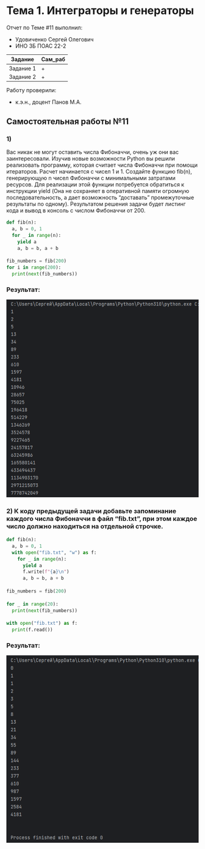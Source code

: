 # Тема 1. Интеграторы и генераторы
Отчет по Теме #11 выполнил:
- Удовиченко Сергей Олегович
- ИНО ЗБ ПОАС 22-2

| Задание | Сам_раб |
| ------ | ------ |
| Задание 1 | + |
| Задание 2 | + |


Работу проверили:
- к.э.н., доцент Панов М.А.
## Самостоятельная работы №11

### 1) 
Вас никак не могут оставить числа Фибоначчи, очень уж они вас заинтересовали. Изучив новые возможности Python вы решили реализовать программу, которая считает числа Фибоначчи при помощи итераторов. Расчет начинается с чисел 1 и 1. Создайте функцию fib(n), генерирующую n чисел Фибоначчи с минимальными затратами ресурсов. Для реализации этой функции потребуется обратиться к инструкции yield (Она не сохраняет в оперативной памяти огромную последовательность, а дает возможность “доставать” промежуточные результаты по одному). Результатом решения задачи будет листинг кода и вывод в консоль с числом Фибоначчи от 200.

```python
def fib(n):
  a, b = 0, 1
  for _ in range(n):
    yield a
    a, b = b, a + b

fib_numbers = fib(200)
for i in range(200):
  print(next(fib_numbers))

```
### Результат:
  ![Меню](https://github.com/SergUdav/PI/blob/LR11/pic/1.png)

  ### 2) К коду предыдущей задачи добавьте запоминание каждого числа Фибоначчи в файл “fib.txt”, при этом каждое число должно находиться на отдельной строчке.

```python
def fib(n):
  a, b = 0, 1
  with open("fib.txt", "w") as f:
    for _ in range(n):
      yield a
      f.write(f"{a}\n")
      a, b = b, a + b

fib_numbers = fib(200)

for _ in range(20):
  print(next(fib_numbers))

with open("fib.txt") as f:
  print(f.read())
```
### Результат:
  ![Меню](https://github.com/SergUdav/PI/blob/LR11/pic/2.png)
